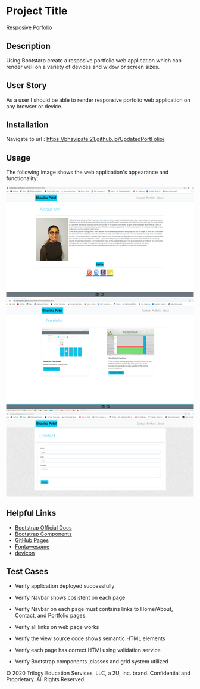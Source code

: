 # Project Title

Resposive Porfolio 

## Description 

Using Bootstarp create a resposive portfolio web application which can render well on a variety of devices and widow or screen sizes.

## User Story

As a user I should be able to render responsive porfolio web application on any browser or device.


##

## Installation

Navigate to url : https://bhavipatel21.github.io/UpdatedPortFolio/


## Usage 
The following image shows the web application's appearance and functionality:


![aboutme](./assets/aboutme_01.png)
![aboutme](./assets/portfolio_02.png)
![aboutme](./assets/contact_03.png)


## Helpful Links

* [Bootstrap Official Docs](https://getbootstrap.com/)
* [Bootstrap Components](https://getbootstrap.com/docs/4.3/components/alerts/)
* [GitHub Pages](https://pages.github.com/)
* [Fontawesome](https://fontawesome.com/)
* [devicon](https://github.com/devicons/devicon)


## Test Cases 

* Verify application deployed successfully

* Verify Navbar shows cosistent on each page

* Verify Navbar on each page must contains links to Home/About, Contact, and Portfolio pages.

* Verify all links on web page works

* Verify the view source code shows semantic HTML elements

* Verify each page has correct HTMl using validation service

* Verify Bootstrap components ,classes and grid system utilized 







© 2020 Trilogy Education Services, LLC, a 2U, Inc. brand. Confidential and Proprietary. All Rights Reserved.


